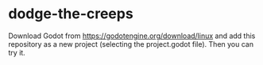 # dodge-the-creeps

Download Godot from https://godotengine.org/download/linux and add this repository as a new project (selecting the project.godot file). Then you can try it.
